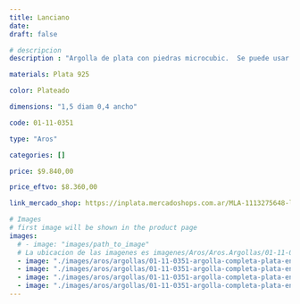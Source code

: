 ```yaml
---
title: Lanciano
date: 
draft: false

# descripcion
description : "Argolla de plata con piedras microcubic.  Se puede usar tanto con los cubic hacia el frente como con la parte posterior lisa y calada hacia el frente. Dos aros en uno!"

materials: Plata 925

color: Plateado

dimensions: "1,5 diam 0,4 ancho"

code: 01-11-0351

type: "Aros"

categories: []

price: $9.840,00

price_eftvo: $8.360,00

link_mercado_shop: https://inplata.mercadoshops.com.ar/MLA-1113275648-lanciano-_JM

# Images
# first image will be shown in the product page
images:
  # - image: "images/path_to_image"
  # La ubicacion de las imagenes es imagenes/Aros/Aros.Argollas/01-11-0351-lanciano
  - image: "./images/aros/argollas/01-11-0351-argolla-completa-plata-entre-doble-linea-microcubic_a.JPG"
  - image: "./images/aros/argollas/01-11-0351-argolla-completa-plata-entre-doble-linea-microcubic_b.JPG"
  - image: "./images/aros/argollas/01-11-0351-argolla-completa-plata-entre-doble-linea-microcubic_c.jpg"
  - image: "./images/aros/argollas/01-11-0351-argolla-completa-plata-entre-doble-linea-microcubic_d.jpg"
---
```

